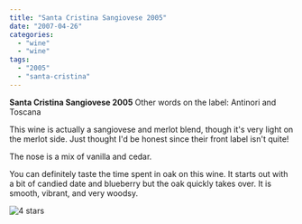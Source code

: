 ```yaml
---
title: "Santa Cristina Sangiovese 2005"
date: "2007-04-26"
categories: 
  - "wine"
  - "wine"
tags: 
  - "2005"
  - "santa-cristina"
---
```


**Santa Cristina Sangiovese 2005** Other words on the label: Antinori and Toscana

This wine is actually a sangiovese and merlot blend, though it's very light on the merlot side. Just thought I'd be honest since their front label isn't quite!

The nose is a mix of vanilla and cedar.

You can definitely taste the time spent in oak on this wine. It starts out with a bit of candied date and blueberry but the oak quickly takes over. It is smooth, vibrant, and very woodsy.

![4 stars](http://www.rebeccagomezfarrell.com/wp-content/uploads/2009/02/rating_truffle1.gif "rating_truffle1")
